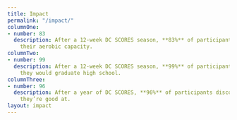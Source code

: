 ```yaml
---
title: Impact
permalink: "/impact/"
columnOne:
- number: 83
  description: After a 12-week DC SCORES season, **83%** of participants improved
    their aerobic capacity.
columnTwo:
- number: 99
  description: After a 12-week DC SCORES season, **99%** of participants were confident
    they would graduate high school.
columnThree:
- number: 96
  description: After a year of DC SCORES, **96%** of participants discovered something
    they’re good at.
layout: impact
---
```


